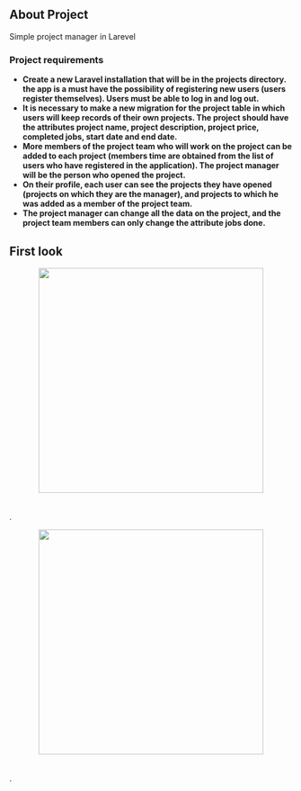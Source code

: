 
## About Project

Simple project manager in Larevel


### Project requirements 

- **Create a new Laravel installation that will be in the projects directory. the app is a must have
the possibility of registering new users (users register themselves). Users must be able to
log in and log out.**
- **It is necessary to make a new migration for the project table in which users will keep records of their own
projects. The project should have the attributes project name, project description, project price, completed
jobs, start date and end date.**
- **More members of the project team who will work on the project can be added to each project (members
time are obtained from the list of users who have registered in the application). The project manager will be
the person who opened the project.**
- **On their profile, each user can see the projects they have opened (projects on which they are the manager), and
projects to which he was added as a member of the project team.**
- **The project manager can change all the data on the project, and the project team members can only change the attribute
jobs done.**

## First look

<p align="center"><img src="https://i.imgur.com/EYX3kx1.png" width="400" style="padding-bottom:20px;"></p>.

<p align="center"><img src="https://i.imgur.com/E2EvYM4.png" width="400" style="padding-bottom:20px;"></p>.
